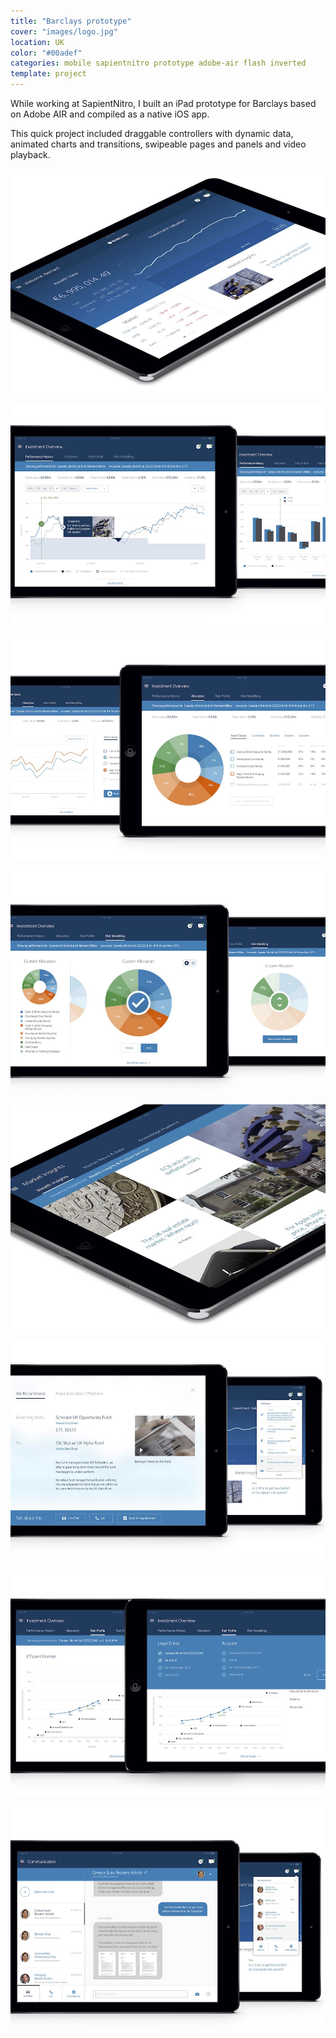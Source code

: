 ```yaml
---
title: "Barclays prototype"
cover: "images/logo.jpg"
location: UK
color: "#00adef"
categories: mobile sapientnitro prototype adobe-air flash inverted
template: project
---
```


While working at SapientNitro, I built an iPad prototype for Barclays based on Adobe AIR and compiled as a native iOS app.

This quick project included draggable controllers with dynamic data, animated charts and transitions, swipeable pages and panels and video playback.

![Content coming soon](./images/0.jpg)

![Content coming soon](./images/1.jpg)

![Content coming soon](./images/2.jpg)

![Content coming soon](./images/3.jpg)

![Content coming soon](./images/4.jpg)

![Content coming soon](./images/5.jpg)

![Content coming soon](./images/6.jpg)

![Content coming soon](./images/7.jpg)
